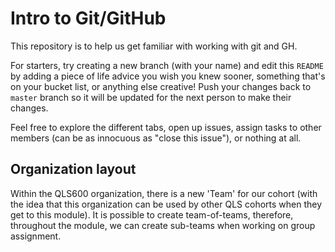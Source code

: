 # Intro to Git/GitHub
This repository is to help us get familiar with working with git and GH. 

For starters, try creating a new branch (with your name) and edit this ```README``` by adding a piece of life advice you wish you knew sooner, something that's on your bucket list, or anything else creative! Push your changes back to ```master``` branch so it will be updated for the next person to make their changes.

Feel free to explore the different tabs, open up issues, assign tasks to other members (can be as innocuous as "close this issue"), or nothing at all.

## Organization layout
Within the QLS600 organization, there is a new 'Team' for our cohort (with the idea that this organization can be used by other QLS cohorts when they get to this module). It is possible to create team-of-teams, therefore, throughout the module, we can create sub-teams when working on group assignment.
